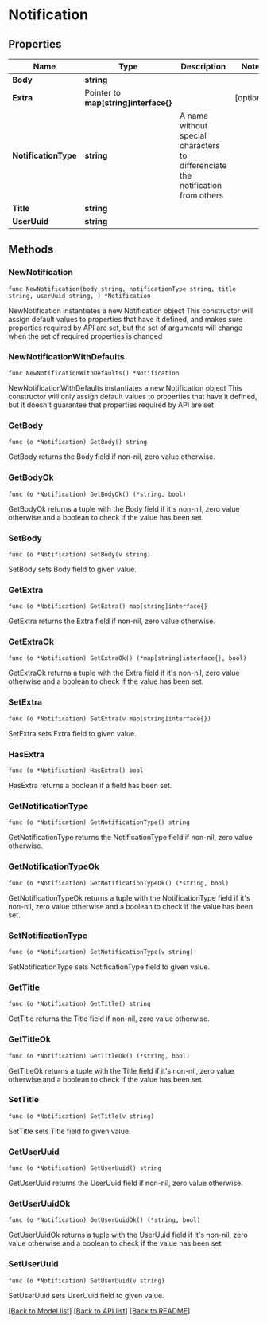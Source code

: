 # Notification

## Properties

Name | Type | Description | Notes
------------ | ------------- | ------------- | -------------
**Body** | **string** |  |
**Extra** | Pointer to **map[string]interface{}** |  | [optional]
**NotificationType** | **string** | A name without special characters to differenciate the notification from others |
**Title** | **string** |  |
**UserUuid** | **string** |  |

## Methods

### NewNotification

`func NewNotification(body string, notificationType string, title string, userUuid string, ) *Notification`

NewNotification instantiates a new Notification object
This constructor will assign default values to properties that have it defined,
and makes sure properties required by API are set, but the set of arguments
will change when the set of required properties is changed

### NewNotificationWithDefaults

`func NewNotificationWithDefaults() *Notification`

NewNotificationWithDefaults instantiates a new Notification object
This constructor will only assign default values to properties that have it defined,
but it doesn't guarantee that properties required by API are set

### GetBody

`func (o *Notification) GetBody() string`

GetBody returns the Body field if non-nil, zero value otherwise.

### GetBodyOk

`func (o *Notification) GetBodyOk() (*string, bool)`

GetBodyOk returns a tuple with the Body field if it's non-nil, zero value otherwise
and a boolean to check if the value has been set.

### SetBody

`func (o *Notification) SetBody(v string)`

SetBody sets Body field to given value.

### GetExtra

`func (o *Notification) GetExtra() map[string]interface{}`

GetExtra returns the Extra field if non-nil, zero value otherwise.

### GetExtraOk

`func (o *Notification) GetExtraOk() (*map[string]interface{}, bool)`

GetExtraOk returns a tuple with the Extra field if it's non-nil, zero value otherwise
and a boolean to check if the value has been set.

### SetExtra

`func (o *Notification) SetExtra(v map[string]interface{})`

SetExtra sets Extra field to given value.

### HasExtra

`func (o *Notification) HasExtra() bool`

HasExtra returns a boolean if a field has been set.

### GetNotificationType

`func (o *Notification) GetNotificationType() string`

GetNotificationType returns the NotificationType field if non-nil, zero value otherwise.

### GetNotificationTypeOk

`func (o *Notification) GetNotificationTypeOk() (*string, bool)`

GetNotificationTypeOk returns a tuple with the NotificationType field if it's non-nil, zero value otherwise
and a boolean to check if the value has been set.

### SetNotificationType

`func (o *Notification) SetNotificationType(v string)`

SetNotificationType sets NotificationType field to given value.

### GetTitle

`func (o *Notification) GetTitle() string`

GetTitle returns the Title field if non-nil, zero value otherwise.

### GetTitleOk

`func (o *Notification) GetTitleOk() (*string, bool)`

GetTitleOk returns a tuple with the Title field if it's non-nil, zero value otherwise
and a boolean to check if the value has been set.

### SetTitle

`func (o *Notification) SetTitle(v string)`

SetTitle sets Title field to given value.

### GetUserUuid

`func (o *Notification) GetUserUuid() string`

GetUserUuid returns the UserUuid field if non-nil, zero value otherwise.

### GetUserUuidOk

`func (o *Notification) GetUserUuidOk() (*string, bool)`

GetUserUuidOk returns a tuple with the UserUuid field if it's non-nil, zero value otherwise
and a boolean to check if the value has been set.

### SetUserUuid

`func (o *Notification) SetUserUuid(v string)`

SetUserUuid sets UserUuid field to given value.

[[Back to Model list]](../README.md#documentation-for-models) [[Back to API list]](../README.md#documentation-for-api-endpoints) [[Back to README]](../README.md)
